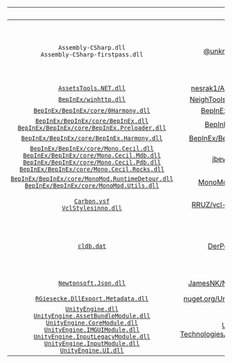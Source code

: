 |  | Link | Redistributed? | License |
|:-:|:-:|:-:|:-:|
| `Assembly-CSharp.dll`<br>`Assembly-CSharp-firstpass.dll` | [@unknownworlds](https://github.com/unknownworlds) | &#9744;<br>Game file | Intellectual property of Unknown Worlds<br>_**Not included on GitHub**_ |
| [`AssetsTools.NET.dll`](./AssetsTools.NET.dll) | [nesrak1/AssetsTools.NET](https://github.com/nesrak1/AssetsTools.NET) | &#9745; | [MIT](https://github.com/nesrak1/AssetsTools.NET/blob/master/LICENSE) |
| [`BepInEx/winhttp.dll`](./BepInEx/winhttp.dll) | [NeighTools/UnityDoorstop](https://github.com/NeighTools/UnityDoorstop) | &#9745; | [CC0-1.0](https://github.com/NeighTools/UnityDoorstop/blob/master/LICENSE) |
| [`BepInEx/BepInEx/core/0Harmony.dll`](./BepInEx/BepInEx/core/0Harmony.dll) | [BepInEx/HarmonyX](https://github.com/BepInEx/HarmonyX) | &#9745; | [MIT](https://github.com/BepInEx/HarmonyX/blob/master/LICENSE) |
| [`BepInEx/BepInEx/core/BepInEx.dll`](./BepInEx/BepInEx/core/BepInEx.dll)<br>[`BepInEx/BepInEx/core/BepInEx.Preloader.dll`](./BepInEx/BepInEx/core/BepInEx.Preloader.dll) | [BepInEx/BepInEx](https://github.com/BepInEx/BepInEx) | &#9745; | [MIT](https://github.com/BepInEx/BepInEx/blob/master/LICENSE) |
| [`BepInEx/BepInEx/core/BepInEx.Harmony.dll`](./BepInEx/BepInEx/core/BepInEx.Harmony.dll) | [BepInEx/BepInEx.Harmony](https://github.com/BepInEx/BepInEx.Harmony) | &#9745; | [MIT](https://github.com/BepInEx/BepInEx.Harmony/master/LICENSE) |
| [`BepInEx/BepInEx/core/Mono.Cecil.dll`](./BepInEx/BepInEx/core/Mono.Cecil.dll)<br>[`BepInEx/BepInEx/core/Mono.Cecil.Mdb.dll`](./BepInEx/BepInEx/core/Mono.Cecil.Mdb.dll)<br>[`BepInEx/BepInEx/core/Mono.Cecil.Pdb.dll`](./BepInEx/BepInEx/core/Mono.Cecil.Pdb.dll)<br>[`BepInEx/BepInEx/core/Mono.Cecil.Rocks.dll`](./BepInEx/BepInEx/core/Mono.Cecil.Rocks.dll) | [jbevain/cecil](https://github.com/jbevain/cecil) | &#9745; | [MIT](https://github.com/jbevain/cecil/blob/master/LICENSE.txt) |
| [`BepInEx/BepInEx/core/MonoMod.RuntimeDetour.dll`](./BepInEx/BepInEx/core/MonoMod.RuntimeDetour.dll)<br>[`BepInEx/BepInEx/core/MonoMod.Utils.dll`](./BepInEx/BepInEx/core/MonoMod.Utils.dll) | [MonoMod/MonoMod](https://github.com/MonoMod/MonoMod) | &#9745; | [MIT](https://github.com/MonoMod/MonoMod/blob/master/LICENSE) |
| [`Carbon.vsf`](./Carbon.vsf)<br>[`VclStylesinno.dll`](./VclStylesinno.dll) | [RRUZ/vcl-styles-plugins](https://github.com/RRUZ/vcl-styles-plugins) | &#9744;<br>Bundled with the installer | No license |
| [`cldb.dat`](./cldb.dat) | [DerPopo/UABE](https://github.com/DerPopo/UABE) | &#9745; | Free use - this file was generated using a software |
| [`Newtonsoft.Json.dll`](./Newtonsoft.Json.dll) | [JamesNK/Newtonsoft.Json](https://github.com/JamesNK/Newtonsoft.Json) | &#9744;<br>Game file | [MIT](https://github.com/JamesNK/Newtonsoft.Json/blob/master/LICENSE.md) |
| [`RGiesecke.DllExport.Metadata.dll`](./RGiesecke.DllExport.Metadata.dll) | [nuget.org/UnmanagedExports](https://www.nuget.org/packages/UnmanagedExports) | &#9744; | [MIT](https://opensource.org/licenses/mit-license.php) |
| [`UnityEngine.dll`](./UnityEngine.dll)<br>[`UnityEngine.AssetBundleModule.dll`](./UnityEngine.AssetBundleModule.dll)<br>[`UnityEngine.CoreModule.dll`](./UnityEngine.CoreModule.dll)<br>[`UnityEngine.IMGUIModule.dll`](./UnityEngine.IMGUIModule.dll)<br>[`UnityEngine.InputLegacyModule.dll`](./UnityEngine.InputLegacyModule.dll)<br>[`UnityEngine.InputModule.dll`](./UnityEngine.InputModule.dll)<br>[`UnityEngine.UI.dll`](./UnityEngine.UI.dll) | [Unity-Technologies/UnityCsReference](https://github.com/Unity-Technologies/UnityCsReference) | &#9744;<br>Game file | [Unity Reference-Only License](https://unity3d.com/legal/licenses/Unity_Reference_Only_License) |

